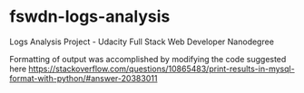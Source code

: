 # fswdn-logs-analysis
Logs Analysis Project - Udacity Full Stack Web Developer Nanodegree

Formatting of output was accomplished by modifying the code suggested here 
https://stackoverflow.com/questions/10865483/print-results-in-mysql-format-with-python/#answer-20383011
